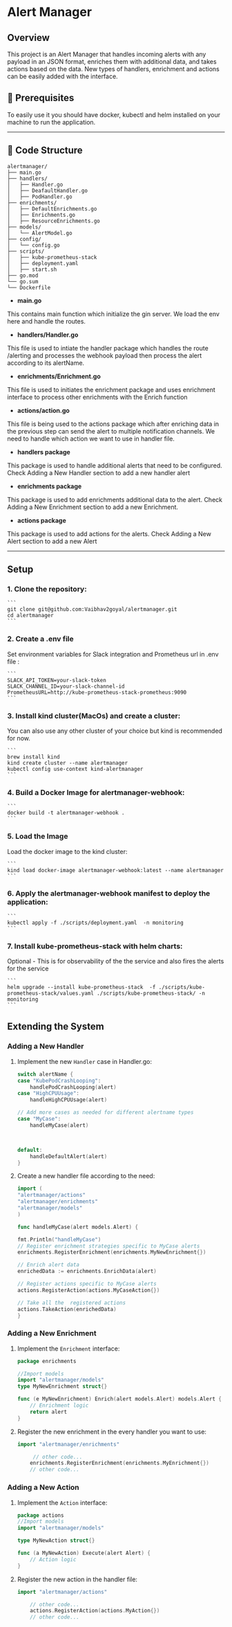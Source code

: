 # Alert Manager

## Overview

This project is an Alert Manager that handles incoming alerts with any payload in an JSON format, enriches them with additional data, and takes actions based on the data. New types of handlers, enrichment and actions can be easily added with the interface.

## 📜 Prerequisites
To easily use it you should have docker, kubectl and helm installed on your machine to run the application.

---

## 📄 Code Structure
```
alertmanager/
├── main.go
├── handlers/
│   ├── Handler.go
│   ├── DeafaultHandler.go
│   ├── PodHandler.go
├── enrichments/
│   ├── DefaultEnrichments.go
│   ├── Enrichments.go
│   ├── ResourceEnrichments.go
├── models/
│   └── AlertModel.go
├── config/
│   └── config.go
├── scripts/
│   ├── kube-prometheus-stack
│   ├── deployment.yaml
│   ├── start.sh
├── go.mod
└── go.sum
└── Dockerfile

```

- **main.go**

This contains main function which initialize the gin server. We load the env here and handle the routes.

- **handlers/Handler.go**

This file is used to intiate the handler package which handles the route /alerting and processes the webhook payload then process the alert according to its alertName. 

- **enrichments/Enrichment.go**

This file is used to initiates the enrichment package and uses enrichment interface to process other enrichments with the Enrich function

- **actions/action.go**

This file is being used to the actions package which after enriching data in the previous step can send the alert to multiple notification channels. We need to handle which action we want to use in handler file.

- **handlers package**

This package is used to handle additional alerts that need to be configured. Check Adding a New Handler section to add a new handler alert

- **enrichments package**

This package is used to add enrichments additional data to the alert. Check Adding a New Enrichment section to add a new Enrichment.

- **actions package**

This package is used to add actions for the alerts. Check Adding a New Alert section to add a new Alert

---

## Setup

### 1. Clone the repository:
    ```
    git clone git@github.com:Vaibhav2goyal/alertmanager.git
    cd alertmanager
    ```

### 2. Create a .env file
 Set environment variables for Slack integration and Prometheus url in .env file :

    ```
    SLACK_API_TOKEN=your-slack-token
    SLACK_CHANNEL_ID=your-slack-channel-id
    PrometheusURL=http://kube-prometheus-stack-prometheus:9090
    ```

### 3. Install kind cluster(MacOs) and create a cluster:
You can also use any other cluster of your choice but kind is recommended for now.        

    ```
    brew install kind
    kind create cluster --name alertmanager  
    kubectl config use-context kind-alertmanager
    ```

### 4. Build a Docker Image for alertmanager-webhook:
    ```
    docker build -t alertmanager-webhook . 
    ```

### 5. Load the Image
Load the docker image to the kind cluster:
   
    ```
    kind load docker-image alertmanager-webhook:latest --name alertmanager
    ```

### 6. Apply the alertmanager-webhook manifest to deploy the application:
    ```
    kubectl apply -f ./scripts/deployment.yaml  -n monitoring
    ```
### 7. Install kube-prometheus-stack with helm charts:
Optional - This is for observability of the the service and also fires the alerts for the service

    ```
    helm upgrade --install kube-prometheus-stack  -f ./scripts/kube-prometheus-stack/values.yaml ./scripts/kube-prometheus-stack/ -n monitoring
    ```

    


## Extending the System


### Adding a New Handler

1. Implement the new `Handler` case in Handler.go:
    ```go
	switch alertName {
	case "KubePodCrashLooping":
		handlePodCrashLooping(alert)
	case "HighCPUUsage":
		handleHighCPUUsage(alert)

	// Add more cases as needed for different alertname types
    case "MyCase":
		handleMyCase(alert)



    default:
		handleDefaultAlert(alert)
	}

    
    ```

2. Create a new handler file according to the need:
    ```go
    import (
	"alertmanager/actions"
	"alertmanager/enrichments"
	"alertmanager/models"
    )
    
    func handleMyCase(alert models.Alert) {

	fmt.Println("handleMyCase")
	// Register enrichment strategies specific to MyCase alerts
    enrichments.RegisterEnrichment(enrichments.MyNewEnrichment{})

	// Enrich alert data
	enrichedData := enrichments.EnrichData(alert)

	// Register actions specific to MyCase alerts
	actions.RegisterAction(actions.MyCaseAction{})

	// Take all the  registered actions
	actions.TakeAction(enrichedData)
    }      
   
    ```

### Adding a New Enrichment

1. Implement the `Enrichment` interface:
    ```go
    package enrichments

    //Import models
    import "alertmanager/models"
    type MyNewEnrichment struct{}

    func (e MyNewEnrichment) Enrich(alert models.Alert) models.Alert {
        // Enrichment logic
        return alert
    }
    ```

2. Register the new enrichment in the every handler you want to use:
    ```go
    import "alertmanager/enrichments"

         // other code...
        enrichments.RegisterEnrichment(enrichments.MyEnrichment{})
        // other code...
   
    ```

### Adding a New Action

1. Implement the `Action` interface:
    ```go
    package actions
    //Import models
    import "alertmanager/models"

    type MyNewAction struct{}

    func (a MyNewAction) Execute(alert Alert) {
        // Action logic
    }
    ```

2. Register the new action in the handler file:
    ```go
    import "alertmanager/actions"

        // other code...
        actions.RegisterAction(actions.MyAction{})
        // other code...
    
    ```


